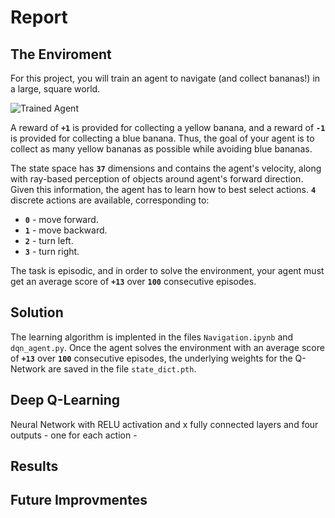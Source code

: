 [//]: # (Image References)

[image1]: https://user-images.githubusercontent.com/10624937/42135619-d90f2f28-7d12-11e8-8823-82b970a54d7e.gif "Trained Agent"

# Report

## The Enviroment

For this project, you will train an agent to navigate (and collect bananas!) in a large, square world.  

![Trained Agent][image1]

A reward of **`+1`** is provided for collecting a yellow banana, and a reward of **`-1`** is provided for collecting a blue banana.  Thus, the goal of your agent is to collect as many yellow bananas as possible while avoiding blue bananas.  

The state space has **`37`** dimensions and contains the agent's velocity, along with ray-based perception of objects around agent's forward direction.  Given this information, the agent has to learn how to best select actions. **`4`** discrete actions are available, corresponding to:
- **`0`** - move forward.
- **`1`** - move backward.
- **`2`** - turn left.
- **`3`** - turn right.

The task is episodic, and in order to solve the environment, your agent must get an average score of **`+13`** over **`100`** consecutive episodes.

## Solution

The learning algorithm is implented in the files `Navigation.ipynb` and `dqn_agent.py`. Once the agent solves the environment with an average score of **`+13`** over **`100`** consecutive episodes, the underlying weights for the Q-Network are saved in the file `state_dict.pth`.

## Deep Q-Learning

Neural Network with RELU activation and x fully connected layers and four outputs - one for each action - 

## Results

## Future Improvmentes
